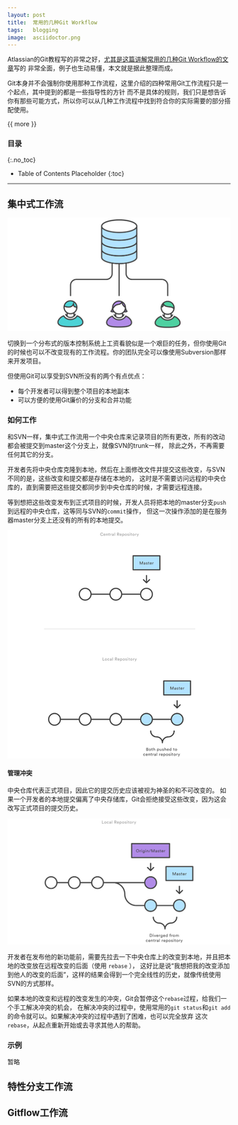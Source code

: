 ```yaml
---
layout: post
title:  常用的几种Git Workflow
tags:   blogging
image:  asciidoctor.png
---
```


Atlassian的Git教程写的非常之好，[尤其是这篇讲解常用的几种Git Workflow的文章](https://www.atlassian.com/git/tutorials/comparing-workflows)写的
非常全面，例子也生动易懂，本文就是据此整理而成。

Git本身并不会强制你使用那种工作流程，这里介绍的四种常用Git工作流程只是一个起点，其中提到的都是一些指导性的方针
而不是具体的规则，我们只是想告诉你有那些可能方式，所以你可以从几种工作流程中找到符合你的实际需要的部分搭配使用。

{{ more }}

### 目录
{:.no_toc}

* Table of Contents Placeholder
{:toc}

-----

## 集中式工作流

![几种式工作流](/img/posts/git-workflow-01.svg)

切换到一个分布式的版本控制系统上工资看貌似是一个艰巨的任务，但你使用Git的时候也可以不改变现有的工作流程。你的团队完全可以像使用Subversion那样来开发项目。

但使用Git可以享受到SVN所没有的两个有点优点：

- 每个开发者可以得到整个项目的本地副本
- 可以方便的使用Git廉价的分支和合并功能

### 如何工作

和SVN一样，集中式工作流用一个中央仓库来记录项目的所有更改，所有的改动都会被提交到master这个分支上，就像SVN的trunk一样，
除此之外，不再需要任何其它的分支。

开发者先将中央仓库克隆到本地，然后在上面修改文件并提交这些改变，与SVN不同的是，这些改变和提交都是存储在本地的，
这时是不需要访问远程的中央仓库的，直到需要把这些提交都同步到中央仓库的时候，才需要远程连接。

等到想把这些改变发布到正式项目的时候，开发人员将把本地的master分支`push`到远程的中央仓库，这等同与SVN的`commit`操作，
但这一次操作添加的是在服务器master分支上还没有的所有的本地提交。

![几种式工作流的提交](/img/posts/git-workflow-02.svg)

#### 管理冲突

中央仓库代表正式项目，因此它的提交历史应该被视为神圣的和不可改变的。
如果一个开发者的本地提交偏离了中央存储库，Git会拒绝接受这些改变，因为这会改写正式项目的提交历史。

![几种式工作流的提交](/img/posts/git-workflow-03.svg)

开发者在发布他的新功能前，需要先拉去一下中央仓库上的改变到本地，并且把本地的改变放在远程改变的后面（使用 `rebase` ），
这好比是说“我想把我的改变添加到他人的改变的后面”，这样的结果会得到一个完全线性的历史，就像传统使用SVN的方式那样。

如果本地的改变和远程的改变发生的冲突，Git会暂停这个`rebase`过程，给我们一个手工解决冲突的机会，
在解决冲突的过程中，使用常用的`git status`和`git add`的命令就可以。如果解决冲突的过程中遇到了困难，也可以完全放弃
这次`rebase`，从起点重新开始或去寻求其他人的帮助。

### 示例

暂略


## 特性分支工作流


## Gitflow工作流

